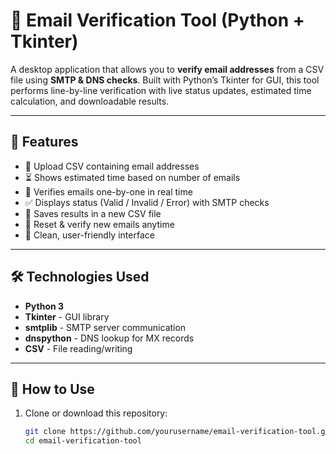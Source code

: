 # 📧 Email Verification Tool (Python + Tkinter)

A desktop application that allows you to **verify email addresses** from a CSV file using **SMTP & DNS checks**. Built with Python’s Tkinter for GUI, this tool performs line-by-line verification with live status updates, estimated time calculation, and downloadable results.

---

## 🚀 Features

- 📂 Upload CSV containing email addresses
- ⏳ Shows estimated time based on number of emails
- 🔁 Verifies emails one-by-one in real time
- ✅ Displays status (Valid / Invalid / Error) with SMTP checks
- 💾 Saves results in a new CSV file
- 🔄 Reset & verify new emails anytime
- 🎨 Clean, user-friendly interface

---
## 🛠️ Technologies Used

- **Python 3**
- **Tkinter** - GUI library
- **smtplib** - SMTP server communication
- **dnspython** - DNS lookup for MX records
- **CSV** - File reading/writing

---

## 📁 How to Use

1. Clone or download this repository:
   ```bash
   git clone https://github.com/yourusername/email-verification-tool.git
   cd email-verification-tool





